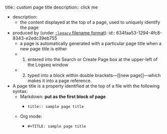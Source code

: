 title:: custom page title
description:: click me

- description:
	- the content displayed at the top of a page, used to uniquely identify the page
- produced by (under [`:legacy` filename format](((634fb9a8-cab9-441e-b476-41fa828010ea)))):
  id:: 634faa53-1294-4fc8-8343-e2edc39eb755
	- a page is automatically generated with a particular page title when a new page title is either
	- 1) entered into the Search or Create Page box at the upper-left of the Logseq window
	- 2) typed into a block within double brackets—[[new page]]—which makes it into a page reference.
- A page title is a property identified at the top of a file with the following syntax:
	- Markdown: **put as the first block of page**
		- ``` markdown
		  title:: sample page title
		  
		  ```
	- Org mode:
		- ``` org-mode
		  #+TITLE: sample page title
		  ```